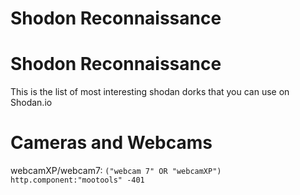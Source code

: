 # Shodon Reconnaissance

# Shodon Reconnaissance

 This is the list of most interesting shodan dorks that you can use on Shodan.io

# Cameras and Webcams

webcamXP/webcam7:
<code>("webcam 7" OR "webcamXP") http.component:"mootools" -401</code>
